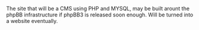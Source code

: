 The site that will be a CMS using PHP and MYSQL,  may be built arount the phpBB infrastructure if phpBB3 is released soon enough.  Will be turned into a website eventually.
